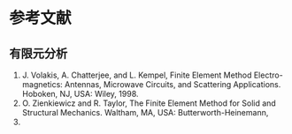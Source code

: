 # 参考文献

## 有限元分析

1. J. Volakis, A. Chatterjee, and L. Kempel, Finite Element Method Electro-
magnetics: Antennas, Microwave Circuits, and Scattering Applications.
Hoboken, NJ, USA: Wiley, 1998.
2. O. Zienkiewicz and R. Taylor, The Finite Element Method for Solid
and Structural Mechanics. Waltham, MA, USA: Butterworth-Heinemann,
2005.
